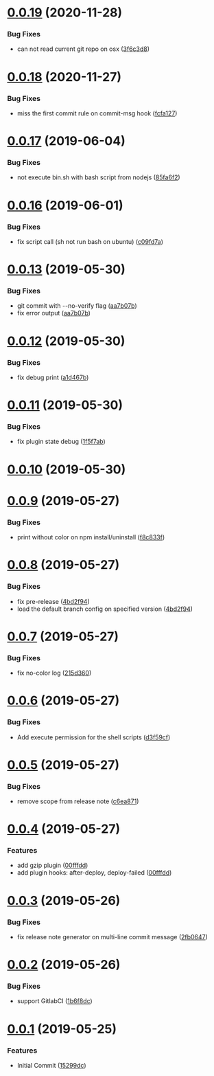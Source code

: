 # [0.0.19](https://github.com/billowz/general-release/compare/v0.0.18...v0.0.19 ) (2020-11-28)

### Bug Fixes

* can not read current git repo on osx ([3f6c3d8](https://github.com/billowz/general-release/commit/3f6c3d8 ))

# [0.0.18](https://github.com/billowz/general-release/compare/v0.0.17...v0.0.18 ) (2020-11-27)

### Bug Fixes

* miss the first commit rule on commit-msg hook ([fcfa127](https://github.com/billowz/general-release/commit/fcfa127 ))

# [0.0.17](https://github.com/billowz/general-release/compare/v0.0.16...v0.0.17 ) (2019-06-04)

### Bug Fixes

* not execute bin.sh with bash script from nodejs ([85fa6f2](https://github.com/billowz/general-release/commit/85fa6f2 ))

# [0.0.16](https://github.com/billowz/general-release/compare/v0.0.15...v0.0.16 ) (2019-06-01)

### Bug Fixes

* fix script call (sh not run bash on ubuntu) ([c09fd7a](https://github.com/billowz/general-release/commit/c09fd7a ))

# [0.0.13](https://github.com/billowz/general-release/compare/v0.0.12...v0.0.13 ) (2019-05-30)

### Bug Fixes

* git commit with --no-verify flag ([aa7b07b](https://github.com/billowz/general-release/commit/aa7b07b ))
* fix error output ([aa7b07b](https://github.com/billowz/general-release/commit/aa7b07b ))

# [0.0.12](https://github.com/billowz/general-release/compare/v0.0.11...v0.0.12 ) (2019-05-30)

### Bug Fixes

* fix debug print ([a1d467b](https://github.com/billowz/general-release/commit/a1d467b ))

# [0.0.11](https://github.com/billowz/general-release/compare/v0.0.10...v0.0.11 ) (2019-05-30)

### Bug Fixes

* fix plugin state debug ([1f5f7ab](https://github.com/billowz/general-release/commit/1f5f7ab ))

# [0.0.10](https://github.com/billowz/general-release/compare/v0.0.9...v0.0.10 ) (2019-05-30)

# [0.0.9](https://github.com/billowz/general-release/compare/v0.0.8...v0.0.9 ) (2019-05-27)

### Bug Fixes

* print without color on npm install/uninstall ([f8c833f](https://github.com/billowz/general-release/commit/f8c833f ))

# [0.0.8](https://github.com/billowz/general-release/compare/v0.0.7...v0.0.8 ) (2019-05-27)

### Bug Fixes

* fix pre-release ([4bd2f94](https://github.com/billowz/general-release/commit/4bd2f94 ))
* load the default branch config on specified version ([4bd2f94](https://github.com/billowz/general-release/commit/4bd2f94 ))

# [0.0.7](https://github.com/billowz/general-release/compare/v0.0.6...v0.0.7 ) (2019-05-27)

### Bug Fixes

* fix no-color log ([215d360](https://github.com/billowz/general-release/commit/215d360 ))

# [0.0.6](https://github.com/billowz/general-release/compare/v0.0.5...v0.0.6 ) (2019-05-27)

### Bug Fixes

* Add execute permission for the shell scripts ([d3f59cf](https://github.com/billowz/general-release/commit/d3f59cf ))

# [0.0.5](https://github.com/billowz/general-release/compare/v0.0.4...v0.0.5 ) (2019-05-27)

### Bug Fixes

* remove scope from release note ([c6ea871](https://github.com/billowz/general-release/commit/c6ea871 ))

# [0.0.4](https://github.com/billowz/general-release/compare/v0.0.3...v0.0.4 ) (2019-05-27)

### Features

* add gzip plugin ([00fffdd](https://github.com/billowz/general-release/commit/00fffdd ))
* add plugin hooks: after-deploy, deploy-failed ([00fffdd](https://github.com/billowz/general-release/commit/00fffdd ))

# [0.0.3](https://github.com/billowz/general-release/compare/v0.0.2...v0.0.3 ) (2019-05-26)

### Bug Fixes

* fix release note generator on multi-line commit message ([2fb0647](https://github.com/billowz/general-release/commit/2fb0647 ))

# [0.0.2](https://github.com/billowz/general-release/compare/v0.0.1...v0.0.2 ) (2019-05-26)

### Bug Fixes

* support GitlabCI ([1b6f8dc](https://github.com/billowz/general-release/commit/1b6f8dc ))

# [0.0.1](https://github.com/billowz/general-release/compare/...v0.0.1 ) (2019-05-25)

### Features

* Initial Commit ([15299dc](https://github.com/billowz/general-release/commit/15299dc ))
